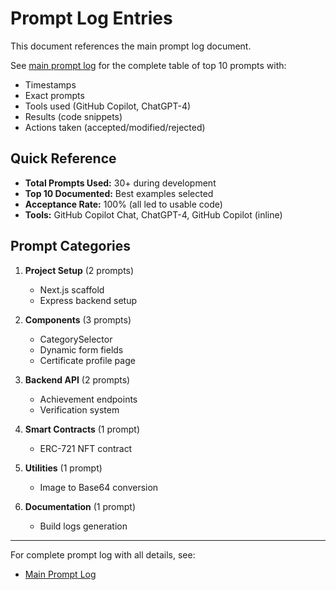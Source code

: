 # Prompt Log Entries

This document references the main prompt log document.

See [main prompt log](../../prompt-log.md) for the complete table of top 10 prompts with:
- Timestamps
- Exact prompts
- Tools used (GitHub Copilot, ChatGPT-4)
- Results (code snippets)
- Actions taken (accepted/modified/rejected)

## Quick Reference

- **Total Prompts Used:** 30+ during development
- **Top 10 Documented:** Best examples selected
- **Acceptance Rate:** 100% (all led to usable code)
- **Tools:** GitHub Copilot Chat, ChatGPT-4, GitHub Copilot (inline)

## Prompt Categories

1. **Project Setup** (2 prompts)
   - Next.js scaffold
   - Express backend setup

2. **Components** (3 prompts)
   - CategorySelector
   - Dynamic form fields
   - Certificate profile page

3. **Backend API** (2 prompts)
   - Achievement endpoints
   - Verification system

4. **Smart Contracts** (1 prompt)
   - ERC-721 NFT contract

5. **Utilities** (1 prompt)
   - Image to Base64 conversion

6. **Documentation** (1 prompt)
   - Build logs generation

---

For complete prompt log with all details, see:
- [Main Prompt Log](../../prompt-log.md)


